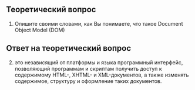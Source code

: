## Теоретический вопрос

1. Опишите своими словами, как Вы понимаете, что такое Document Object Model (DOM)

## Ответ на теоретический вопрос

2. это независящий от платформы и языка программный интерфейс, позволяющий программам и скриптам получить доступ к содержимому HTML-, XHTML- и XML-документов, а также изменять содержимое, структуру и оформление таких документов.

